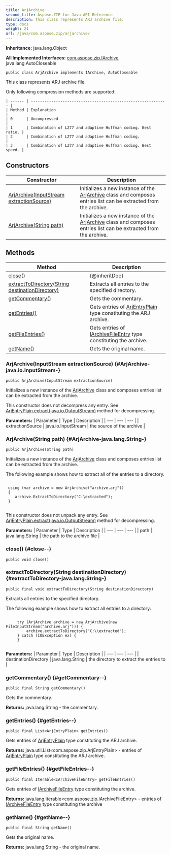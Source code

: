 ```yaml
---
title: ArjArchive
second_title: Aspose.ZIP for Java API Reference
description: This class represents ARJ archive file.
type: docs
weight: 21
url: /java/com.aspose.zip/arjarchive/
---
```


**Inheritance:**
java.lang.Object

**All Implemented Interfaces:**
[com.aspose.zip.IArchive](../../com.aspose.zip/iarchive), java.lang.AutoCloseable
```
public class ArjArchive implements IArchive, AutoCloseable
```

This class represents ARJ archive file.

Only following compression methods are supported:

    | ------ | ------------------------------------------------------------ |
    | Method | Explanation                                                  |
    | 0      | Uncompressed                                                 |
    | 1      | Combination of LZ77 and adaptive Huffman coding. Best ratio. |
    | 2      | Combination of LZ77 and adaptive Huffman coding.             |
    | 3      | Combination of LZ77 and adaptive Huffman coding. Best speed. |
## Constructors

| Constructor | Description |
| --- | --- |
| [ArjArchive(InputStream extractionSource)](#ArjArchive-java.io.InputStream-) | Initializes a new instance of the [ArjArchive](../../com.aspose.zip/arjarchive) class and composes entries list can be extracted from the archive. |
| [ArjArchive(String path)](#ArjArchive-java.lang.String-) | Initializes a new instance of the [ArjArchive](../../com.aspose.zip/arjarchive) class and composes entries list can be extracted from the archive. |
## Methods

| Method | Description |
| --- | --- |
| [close()](#close--) | \{@inheritDoc\} |
| [extractToDirectory(String destinationDirectory)](#extractToDirectory-java.lang.String-) | Extracts all entries to the specified directory. |
| [getCommentary()](#getCommentary--) | Gets the commentary. |
| [getEntries()](#getEntries--) | Gets entries of [ArjEntryPlain](../../com.aspose.zip/arjentryplain) type constituting the ARJ archive. |
| [getFileEntries()](#getFileEntries--) | Gets entries of [IArchiveFileEntry](../../com.aspose.zip/iarchivefileentry) type constituting the archive. |
| [getName()](#getName--) | Gets the original name. |
### ArjArchive(InputStream extractionSource) {#ArjArchive-java.io.InputStream-}
```
public ArjArchive(InputStream extractionSource)
```


Initializes a new instance of the [ArjArchive](../../com.aspose.zip/arjarchive) class and composes entries list can be extracted from the archive.

This constructor does not decompress any entry. See [ArjEntryPlain.extract(java.io.OutputStream)](../../com.aspose.zip/arjentryplain\#extract-java.io.OutputStream-) method for decompressing.

**Parameters:**
| Parameter | Type | Description |
| --- | --- | --- |
| extractionSource | java.io.InputStream | the source of the archive |

### ArjArchive(String path) {#ArjArchive-java.lang.String-}
```
public ArjArchive(String path)
```


Initializes a new instance of the [ArjArchive](../../com.aspose.zip/arjarchive) class and composes entries list can be extracted from the archive.

The following example shows how to extract all of the entries to a directory.

```

 using (var archive = new ArjArchive("archive.arj"))
 {
    archive.ExtractToDirectory("C:\extracted");
 }
 
```

This constructor does not unpack any entry. See [ArjEntryPlain.extract(java.io.OutputStream)](../../com.aspose.zip/arjentryplain\#extract-java.io.OutputStream-) method for decompressing.

**Parameters:**
| Parameter | Type | Description |
| --- | --- | --- |
| path | java.lang.String | the path to the archive file |

### close() {#close--}
```
public void close()
```




### extractToDirectory(String destinationDirectory) {#extractToDirectory-java.lang.String-}
```
public final void extractToDirectory(String destinationDirectory)
```


Extracts all entries to the specified directory.

The following example shows how to extract all entries to a directory:

```

     try (ArjArchive archive = new ArjArchive(new FileInputStream("archive.arj"))) {
         archive.extractToDirectory("C:\\extracted");
     } catch (IOException ex) {
     }
 
```



**Parameters:**
| Parameter | Type | Description |
| --- | --- | --- |
| destinationDirectory | java.lang.String | the directory to extract the entries to |

### getCommentary() {#getCommentary--}
```
public final String getCommentary()
```


Gets the commentary.

**Returns:**
java.lang.String - the commentary.
### getEntries() {#getEntries--}
```
public final List<ArjEntryPlain> getEntries()
```


Gets entries of [ArjEntryPlain](../../com.aspose.zip/arjentryplain) type constituting the ARJ archive.

**Returns:**
java.util.List&lt;com.aspose.zip.ArjEntryPlain&gt; - entries of [ArjEntryPlain](../../com.aspose.zip/arjentryplain) type constituting the ARJ archive.
### getFileEntries() {#getFileEntries--}
```
public final Iterable<IArchiveFileEntry> getFileEntries()
```


Gets entries of [IArchiveFileEntry](../../com.aspose.zip/iarchivefileentry) type constituting the archive.

**Returns:**
java.lang.Iterable&lt;com.aspose.zip.IArchiveFileEntry&gt; - entries of [IArchiveFileEntry](../../com.aspose.zip/iarchivefileentry) type constituting the archive
### getName() {#getName--}
```
public final String getName()
```


Gets the original name.

**Returns:**
java.lang.String - the original name.

